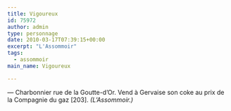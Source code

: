 ```yaml
---
title: Vigoureux
id: 75972
author: admin
type: personnage
date: 2010-03-17T07:39:15+00:00
excerpt: "L'Assommoir"
tags:
  - assommoir
main_name: Vigoureux

---
```

— Charbonnier rue de la Goutte-d&rsquo;Or. Vend à Gervaise son coke au prix de la Compagnie du gaz [203]. _(L&rsquo;Assommoir.)_
